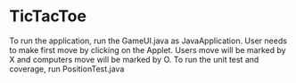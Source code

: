 # TicTacToe
To run the application, run the GameUI.java as JavaApplication.
User needs to make first move by clicking on the Applet.
Users move will be marked by X and computers move will be marked by O.
To run the unit test and coverage, run PositionTest.java
